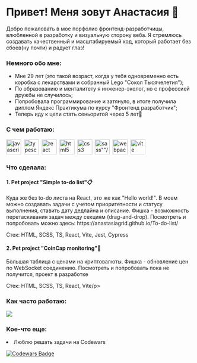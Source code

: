 <div id="header" align="start"> 
<h1>Привет! Меня зовут Анастасия 👻</h1> 
<p>Добро пожаловать в мое порфолио фронтенд-разработчицы, влюбленной в разработку и визуальную сторону веба. Я стремлюсь создавать качественный и масштабируемый код, который работает без сбоев(ну почти) и радует глаз! </p>
</div>
<div>
<h3>Немного обо мне:</h3>
<ul>
<li>Мне 29 лет (это такой возраст, когда у тебя одновременно есть коробка с лекарствами и собранный Lego "Сокол Тысячелетия");</li>
<li>По образованию и менталитету я инженер-эколог, но с профессией дружбы не случилось;</li>
<li>Попробовала программирование и затянуло, в итоге получила диплом Яндекс Практикума по курсу "Фронтенд разработчик";</li>
<li>Теперь иду к цели стать сеньоритой через 5 лет🚀</li>
</ul>
</div>
<h3>С чем работаю:</h3>
<div>
<img src="https://cdn.jsdelivr.net/gh/devicons/devicon@latest/icons/javascript/javascript-plain.svg" width="40" height="40" alt="javascript" display="block"/>&nbsp;
<img src="https://cdn.jsdelivr.net/gh/devicons/devicon@latest/icons/typescript/typescript-plain.svg" width="40" height="40" alt="typescript" display="block"/>&nbsp;
<img src="https://cdn.jsdelivr.net/gh/devicons/devicon@latest/icons/react/react-original-wordmark.svg" width="40" height="40" alt="react" display="block"/>&nbsp;
<img src="https://cdn.jsdelivr.net/gh/devicons/devicon@latest/icons/html5/html5-plain.svg" width="40" height="40" alt="html5"/>&nbsp;
<img src="https://cdn.jsdelivr.net/gh/devicons/devicon@latest/icons/css3/css3-plain.svg" width="40" height="40" alt="css3"/>&nbsp;
<img src="https://cdn.jsdelivr.net/gh/devicons/devicon@latest/icons/sass/sass-original.svg" width="40" height="40" alt=sass""/>&nbsp;
<img src="https://cdn.jsdelivr.net/gh/devicons/devicon@latest/icons/webpack/webpack-plain.svg" width="40" height="40" alt="webpack"/>&nbsp;
<img src="https://cdn.jsdelivr.net/gh/devicons/devicon@latest/icons/vitejs/vitejs-plain.svg" width="40" height="40" alt="vite"/>&nbsp;
</div>
<h3>Что сделала:</h3>
<h4>1. Pet project "Simple to-do list"📋</h4>
<p>Куда же без to-do листа на React, это же как "Hello world!". В моем можно создавать задачи с учетом приоритетности и статусу выполнения, ставить дату дедлайна и описание. Фишка - возможность перетаскивания задач между секциям (drag-and-drop). 
Посмотреть и попробовать можно здесь: https://anastasiagrid.github.io/To-do-list/</p>
<p>Стек: HTML, SCSS, TS, React, Vite, Jest, Cypress</p>

<h4>2. Pet project "CoinCap monitoring"🤑</h4>
<p>Большая таблица с ценами на криптовалюты. Фишка - обновление цен по WebSocket соединению. 
Посмотреть и попробовать пока не получится, проект в разработке</p>
<p>Стек: HTML, SCSS, TS, React, Vite/p>

<h3>Как часто работаю:</h3>

![](http://github-profile-summary-cards.vercel.app/api/cards/stats?username=AnastasiaGrid&theme=react)

<h3>Кое-что еще:</h3>
<li>Люблю решать задачи на Codewars</li>

[![Codewars Badge](https://www.codewars.com/users/AnastasiaGrid/badges/small)](https://www.codewars.com/users/AnastasiaGrid)


